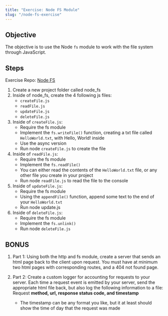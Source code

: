```yaml
---
title: "Exercise: Node FS Module"
slug: "/node-fs-exercise"
---
```


## Objective

The objective is to use the Node `fs` module to work with the file system through JavaScript.

## Steps

Exercise Repo: [Node FS](https://github.com/Bryantellius/node_fs)

1. Create a new project folder called node_fs
2. Inside of node_fs, create the 4 following js files:
   - `createFile.js`
   - `readFile.js`
   - `updateFile.js`
   - `deleteFile.js`
3. Inside of `createFile.js`:
   - Require the fs module
   - Implement the `fs.writeFile()` function, creating a txt file called `HelloWorld.txt`, with Hello, World! inside
   - Use the async version
   - Run node `createFile.js` to create the file
4. Inside of `readFile.js`:
   - Require the fs module
   - Implement the `fs.readFile()`
   - You can either read the contents of the `HelloWorld.txt` file, or any other file you create in your project
   - Run node `readFile.js` to read the file to the console
5. Inside of `updateFile.js`:
   - Require the fs module
   - Using the `appendFile()` function, append some text to the end of your `HelloWorld.txt`
   - Run node update.js
6. Inside of `deleteFile.js`:
   - Require the fs module
   - Implement the `fs.unlink()`
   - Run node `deleteFile.js`

## BONUS

1. Part 1: Using both the http and fs module, create a server that sends an html page back to the client upon request. You must have at minimum two html pages with corresponding routes, and a 404 not found page.
2. Part 2: Create a custom logger for accounting for requests to your server. Each time a request event is emitted by your server, send the appropriate html file back, but also log the following information to a file: Request **method, url, response status code, and timestamp**

   - The timestamp can be any format you like, but it at least should show the time of day that the request was made
